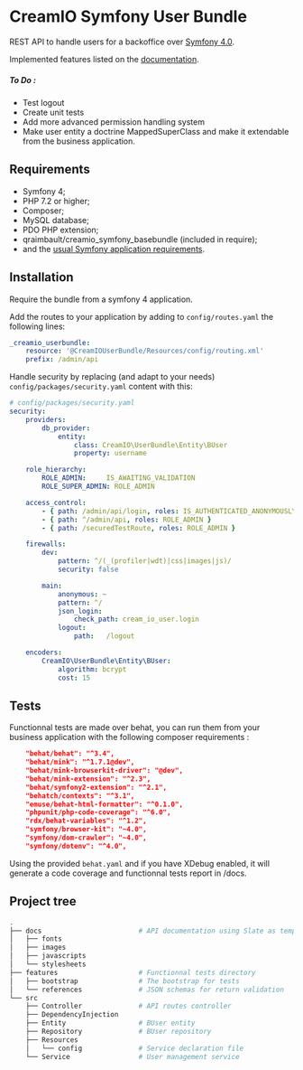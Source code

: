# CreamIO Symfony User Bundle

REST API to handle users for a backoffice over [Symfony 4.0][3].

Implemented features listed on the [documentation][4].

##### To Do :

- Test logout
- Create unit tests
- Add more advanced permission handling system
- Make user entity a doctrine MappedSuperClass and make it extendable from the business application.


Requirements
------------

  * Symfony 4;
  * PHP 7.2 or higher;
  * Composer;
  * MySQL database;
  * PDO PHP extension;
  * qraimbault/creamio_symfony_basebundle (included in require);
  * and the [usual Symfony application requirements][1].
  
Installation
------------

Require the bundle from a symfony 4 application.

Add the routes to your application by adding to `config/routes.yaml` the following lines:

```yaml
_creamio_userbundle:
    resource: '@CreamIOUserBundle/Resources/config/routing.xml'
    prefix: /admin/api
```

Handle security by replacing (and adapt to your needs) `config/packages/security.yaml` content with this:
```yaml
# config/packages/security.yaml
security:
    providers:
        db_provider:
            entity:
                class: CreamIO\UserBundle\Entity\BUser
                property: username

    role_hierarchy:
        ROLE_ADMIN:     IS_AWAITING_VALIDATION
        ROLE_SUPER_ADMIN: ROLE_ADMIN

    access_control:
        - { path: /admin/api/login, roles: IS_AUTHENTICATED_ANONYMOUSLY }
        - { path: ^/admin/api, roles: ROLE_ADMIN }
        - { path: /securedTestRoute, roles: ROLE_ADMIN }

    firewalls:
        dev:
            pattern: ^/(_(profiler|wdt)|css|images|js)/
            security: false

        main:
            anonymous: ~
            pattern: ^/
            json_login:
                check_path: cream_io_user.login
            logout:
                path:   /logout

    encoders:
        CreamIO\UserBundle\Entity\BUser:
            algorithm: bcrypt
            cost: 15
```

Tests
------------

Functionnal tests are made over behat, you can run them from your business application with the following composer requirements :

```json
    "behat/behat": "^3.4",
    "behat/mink": "^1.7.1@dev",
    "behat/mink-browserkit-driver": "@dev",
    "behat/mink-extension": "^2.3",
    "behat/symfony2-extension": "^2.1",
    "behatch/contexts": "^3.1",
    "emuse/behat-html-formatter": "^0.1.0",
    "phpunit/php-code-coverage": "^6.0",
    "rdx/behat-variables": "^1.2",
    "symfony/browser-kit": "~4.0",
    "symfony/dom-crawler": "~4.0",
    "symfony/dotenv": "^4.0",
```

Using the provided `behat.yaml` and if you have XDebug enabled, it will generate a code coverage and functionnal tests report in /docs.


Project tree
-----

```bash
.
├── docs                        # API documentation using Slate as template
│   ├── fonts
│   ├── images
│   ├── javascripts
│   └── stylesheets
├── features                    # Functionnal tests directory
│   ├── bootstrap               # The bootstrap for tests
│   └── references              # JSON schemas for return validation
└── src
    ├── Controller              # API routes controller
    ├── DependencyInjection
    ├── Entity                  # BUser entity
    ├── Repository              # BUser repository
    ├── Resources
    │   └── config              # Service declaration file
    └── Service                 # User management service
```

[1]: https://symfony.com/doc/current/reference/requirements.html
[2]: https://symfony.com/doc/current/cookbook/configuration/web_server_configuration.html
[3]: https://symfony.com/
[4]: https://cream-io.github.io/creamio_symfony_userbundle/